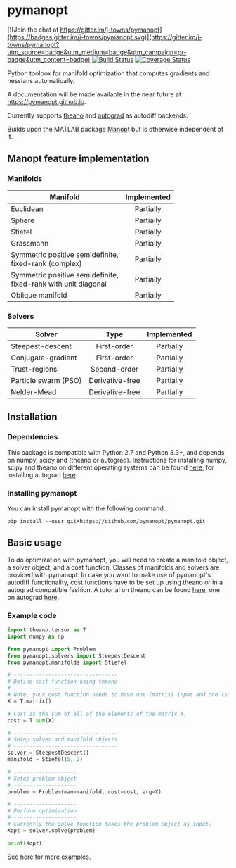 # pymanopt

[![Join the chat at https://gitter.im/j-towns/pymanopt](https://badges.gitter.im/j-towns/pymanopt.svg)](https://gitter.im/j-towns/pymanopt?utm_source=badge&utm_medium=badge&utm_campaign=pr-badge&utm_content=badge)
[![Build Status](https://travis-ci.org/pymanopt/pymanopt.svg?branch=master)](https://travis-ci.org/pymanopt/pymanopt)
[![Coverage Status](https://coveralls.io/repos/github/pymanopt/pymanopt/badge.svg?branch=master)](https://coveralls.io/github/pymanopt/pymanopt?branch=master)

Python toolbox for manifold optimization that computes gradients and hessians automatically.

A documentation will be made available in the near future at https://pymanopt.github.io.

Currently supports [theano](http://deeplearning.net/software/theano/) and [autograd](https://github.com/HIPS/autograd) as autodiff backends.

Builds upon the MATLAB package [Manopt](http://manopt.org/) but is otherwise independent of it.


## Manopt feature implementation
### Manifolds

| Manifold | Implemented |
| ------------- |:-----------:|
| Euclidean | Partially |
| Sphere | Partially |
| Stiefel | Partially |
| Grassmann | Partially |
| Symmetric positive semidefinite,<br>fixed-rank (complex) | Partially |
| Symmetric positive semidefinite,<br>fixed-rank with unit diagonal | Partially |
| Oblique manifold | Partially |

### Solvers

| Solver | Type | Implemented |
| ------ | :--: | :---------: |
| Steepest-descent | First-order | Partially |
| Conjugate-gradient | First-order | Partially |
| Trust-regions | Second-order | Partially |
| Particle swarm (PSO) | Derivative-free | Partially |
| Nelder-Mead | Derivative-free | Partially |

## Installation
### Dependencies
This package is compatible with Python 2.7 and Python 3.3+, and depends on numpy, scipy and (theano or autograd).
Instructions for installing numpy, scipy and theano on different operating systems can be found
[here](http://deeplearning.net/software/theano/install.html), for installing autograd [here](https://github.com/HIPS/autograd#how-to-install).

### Installing pymanopt
You can install pymanopt with the following command:
```
pip install --user git+https://github.com/pymanopt/pymanopt.git
```

## Basic usage
To do optimization with pymanopt, you will need to create a manifold object, a
solver object, and a cost function. Classes of manifolds and solvers are
provided with pymanopt.
In case you want to make use of pymanopt's autodiff functionality, cost functions have to be set up using theano or in a autograd compatible fashion.
A tutorial on theano can be found
[here](http://deeplearning.net/software/theano/tutorial/index.html),
one on autograd [here](https://github.com/HIPS/autograd/blob/master/docs/tutorial.md).

### Example code
```python
import theano.tensor as T
import numpy as np

from pymanopt import Problem
from pymanopt.solvers import SteepestDescent
from pymanopt.manifolds import Stiefel

# ---------------------------------
# Define cost function using theano
# ---------------------------------
# Note, your cost function needs to have one (matrix) input and one (scalar) output.
X = T.matrix()

# Cost is the sum of all of the elements of the matrix X.
cost = T.sum(X)

# ---------------------------------
# Setup solver and manifold objects
# ---------------------------------
solver = SteepestDescent()
manifold = Stiefel(5, 2)

# --------------------
# Setup problem object
# --------------------
problem = Problem(man=manifold, cost=cost, arg=X)

# --------------------
# Perform optimization
# --------------------
# Currently the solve function takes the problem object as input.
Xopt = solver.solve(problem)

print(Xopt)
```
See [here](https://github.com/j-towns/pymanopt/tree/master/examples) for more
examples.
